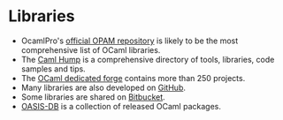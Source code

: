 Libraries
=========

-   OcamlPro's [official OPAM repository](http://opam.ocamlpro.com/pkg/) is likely to be the most comprehensive list of OCaml libraries.
-   The [Caml Hump](http://caml.inria.fr//cgi-bin/hump.en.cgi) is a comprehensive directory of tools, libraries, code samples and tips.
-   The [OCaml dedicated forge](http://forge.ocamlcore.org/) contains more than 250 projects.
-   Many libraries are also developed on [GitHub](https://github.com/languages/OCaml).
-   Some libraries are shared on [Bitbucket](https://bitbucket.org/repo/all/relevance?name=ocaml&language=ocaml).
-   [OASIS-DB](http://oasis.ocamlcore.org/dev/home) is a collection of released OCaml packages.


